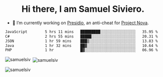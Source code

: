 <h1 align="center">Hi there, I am Samuel Siviero.</h1>

- 🔭 I’m currently working on [Presidio](https://presidio.ac), an anti-cheat for [Project Nova](https://discord.gg/novafn).

<!--START_SECTION:waka-->

```txt
JavaScript        5 hrs 11 mins   █████████░░░░░░░░░░░░░░░░   35.95 %
C#                2 hrs 55 mins   █████░░░░░░░░░░░░░░░░░░░░   20.31 %
JSON              1 hr 59 mins    ███▒░░░░░░░░░░░░░░░░░░░░░   13.83 %
Java              1 hr 32 mins    ██▓░░░░░░░░░░░░░░░░░░░░░░   10.64 %
PHP               1 hr            █▓░░░░░░░░░░░░░░░░░░░░░░░   06.96 %
```

<!--END_SECTION:waka-->

<p><img align="left" src="https://github-readme-stats.vercel.app/api/top-langs?username=samuelsiv&show_icons=true&locale=en&layout=compact&theme=radical" alt="samuelsiv" /></p>

<p>&nbsp;<img align="center" src="https://github-readme-stats.vercel.app/api?username=samuelsiv&show_icons=true&locale=en&theme=radical" alt="samuelsiv" /></p>
<p align="left"> <img src="https://komarev.com/ghpvc/?username=samuelsiv&label=Profile%20views&color=0e75b6&style=flat" alt="samuelsiv" /> </p>
